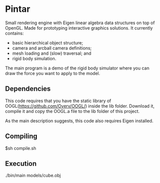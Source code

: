 # Pintar
Small rendering engine with Eigen linear algebra data structures on top of OpenGL. Made for prototyping interactive graphics solutions. It currently contains:
* basic hierarchical object structure;
* camera and arcball camera definitions;
* mesh loading and (slow) traversal; and 
* rigid body simulation. 

The main program is a demo of the rigid body simulator where you can draw the force you want to apply to the model.

## Dependencies
This code requires that you have the static library of OOGL(https://github.com/Overv/OOGL/) inside the lib folder. Download it, compile it and copy the OOGL.a file to the lib folder of this project.

As the main description suggests, this code also requires Eigen installed.

## Compiling
$sh compile.sh

## Execution
./bin/main models/cube.obj
